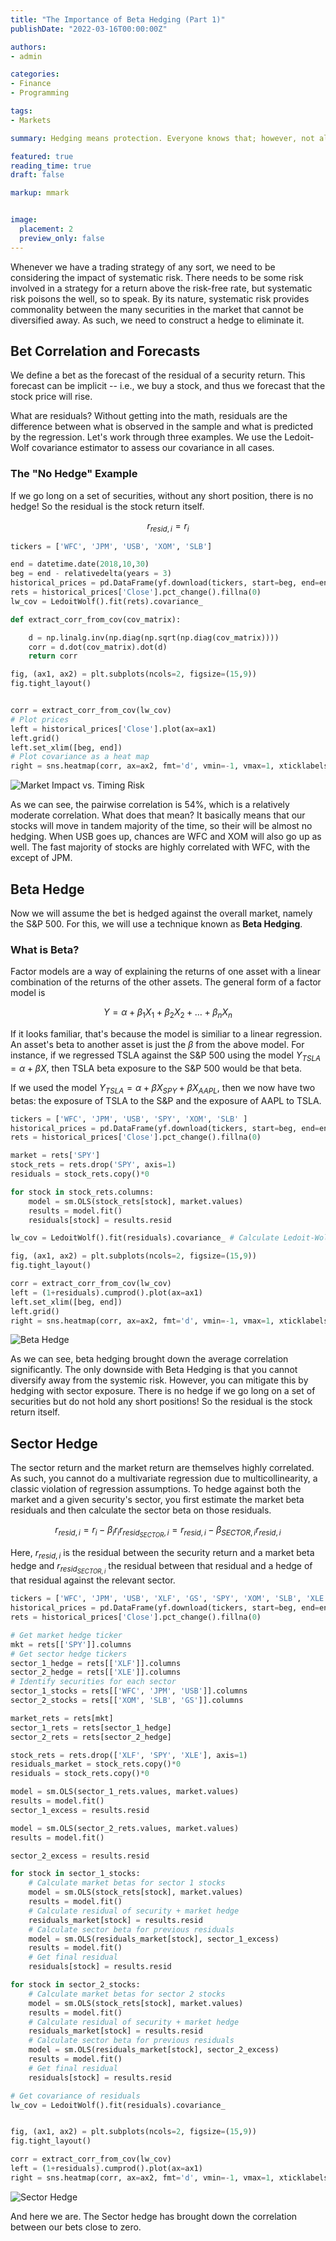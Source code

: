 ```yaml
---
title: "The Importance of Beta Hedging (Part 1)"
publishDate: "2022-03-16T00:00:00Z"

authors:
- admin

categories:
- Finance
- Programming

tags:
- Markets

summary: Hedging means protection. Everyone knows that; however, not all forms of protection is created equal.

featured: true
reading_time: true
draft: false

markup: mmark


image:
  placement: 2
  preview_only: false
---
```


Whenever we have a trading strategy of any sort, we need to be considering the impact of systematic risk. There needs to be some risk involved in a strategy for a return above the risk-free rate, but systematic risk poisons the well, so to speak. By its nature, systematic risk provides commonality between the many securities in the market that cannot be diversified away. As such, we need to construct a hedge to eliminate it.

## Bet Correlation and Forecasts

We define a bet as the forecast of the residual of a security return. This forecast can be implicit -- i.e., we buy a stock, and thus we forecast that the stock price will rise. 

What are residuals? Without getting into the math, residuals are the difference between what is observed in the sample and what is predicted by the regression. Let's work through three examples. We use the Ledoit-Wolf covariance estimator to assess our covariance in all cases.

### The "No Hedge" Example

If we go long on a set of securities, without any short position, there is no hedge! So the residual is the stock return itself.

$$r_{resid,i}=r_{i}$$

```python
tickers = ['WFC', 'JPM', 'USB', 'XOM', 'SLB']

end = datetime.date(2018,10,30)
beg = end - relativedelta(years = 3)
historical_prices = pd.DataFrame(yf.download(tickers, start=beg, end=end))
rets = historical_prices['Close'].pct_change().fillna(0)
lw_cov = LedoitWolf().fit(rets).covariance_

def extract_corr_from_cov(cov_matrix):

    d = np.linalg.inv(np.diag(np.sqrt(np.diag(cov_matrix))))
    corr = d.dot(cov_matrix).dot(d)
    return corr

fig, (ax1, ax2) = plt.subplots(ncols=2, figsize=(15,9))
fig.tight_layout()


corr = extract_corr_from_cov(lw_cov)
# Plot prices
left = historical_prices['Close'].plot(ax=ax1)
left.grid()
left.set_xlim([beg, end])
# Plot covariance as a heat map
right = sns.heatmap(corr, ax=ax2, fmt='d', vmin=-1, vmax=1, xticklabels=tickers, yticklabels=tickers)
```
![Market Impact vs. Timing Risk](no_hedge.png)

As we can see, the pairwise correlation is 54\%, which is a relatively moderate correlation. What does that mean? It basically means that our stocks will move in tandem majority of the time, so their will be almost no hedging. When USB goes up, chances are WFC and XOM will also go up as well. The fast majority of stocks are highly correlated with WFC, with the except of JPM.

## Beta Hedge

Now we will assume the bet is hedged against the overall market, namely the S&P 500. For this, we will use a technique known as **Beta Hedging**.

### What is Beta?

Factor models are a way of explaining the returns of one asset with a linear combination of the returns of the other assets. The general form of a factor model is

$$Y=\alpha + \beta_{1}X_{1} + \beta_{2}X_{2} + \ldots + \beta_{n}X_{n} $$

If it looks familiar, that's because the model is similiar to a linear regression. An asset's beta to another asset is just the $\beta$ from the above model. For instance, if we regressed TSLA against the S&P 500 using the model $Y_{TSLA}=\alpha+\beta X$, then TSLA beta exposure to the S&P 500 would be that beta. 

If we used the model $Y_{TSLA}=\alpha + \beta X_{SPY} + \beta X_{AAPL}$, then we now have two betas: the exposure of TSLA to the S&P and the exposure of AAPL to TSLA.

```python
tickers = ['WFC', 'JPM', 'USB', 'SPY', 'XOM', 'SLB' ]
historical_prices = pd.DataFrame(yf.download(tickers, start=beg, end=end))
rets = historical_prices['Close'].pct_change().fillna(0)

market = rets['SPY']
stock_rets = rets.drop('SPY', axis=1)
residuals = stock_rets.copy()*0

for stock in stock_rets.columns:
    model = sm.OLS(stock_rets[stock], market.values)
    results = model.fit()
    residuals[stock] = results.resid

lw_cov = LedoitWolf().fit(residuals).covariance_ # Calculate Ledoit-Wolf Estimator

fig, (ax1, ax2) = plt.subplots(ncols=2, figsize=(15,9))
fig.tight_layout()

corr = extract_corr_from_cov(lw_cov)
left = (1+residuals).cumprod().plot(ax=ax1)
left.set_xlim([beg, end])
left.grid()
right = sns.heatmap(corr, ax=ax2, fmt='d', vmin=-1, vmax=1, xticklabels=tickers, yticklabels=tickers)
```

![Beta Hedge](beta_hedge_correlation.png)

As we can see, beta hedging brought down the average correlation significantly. The only downside with Beta Hedging is that you cannot diversify away from the systemic risk. However, you can mitigate this by hedging with sector exposure. There is no hedge if we go long on a set of securities but do not hold any short positions! So the residual is the stock return itself.

## Sector Hedge

The sector return and the market return are themselves highly correlated. As such, you cannot do a multivariate regression due to multicollinearity, a classic violation of regression assumptions. To hedge against both the market and a given security's sector, you first estimate the market beta residuals and then calculate the sector beta on those residuals.

$$r_{resid, i}=r_{i}-\beta_{i}r_{i}r_{resid_{SECTOR},i}=r_{resid,i}-\beta_{SECTOR,i}r_{resid,i}$$

Here, $r_{resid, i}$ is the residual between the security return and a market beta hedge and $r_{resid_{SECTOR, i}}$ the residual between that residual and a hedge of that residual against the relevant sector.

```python
tickers = ['WFC', 'JPM', 'USB', 'XLF', 'GS', 'SPY', 'XOM', 'SLB', 'XLE']
historical_prices = pd.DataFrame(yf.download(tickers, start=beg, end=end))
rets = historical_prices['Close'].pct_change().fillna(0)

# Get market hedge ticker
mkt = rets[['SPY']].columns
# Get sector hedge tickers
sector_1_hedge = rets[['XLF']].columns
sector_2_hedge = rets[['XLE']].columns
# Identify securities for each sector
sector_1_stocks = rets[['WFC', 'JPM', 'USB']].columns
sector_2_stocks = rets[['XOM', 'SLB', 'GS']].columns

market_rets = rets[mkt]
sector_1_rets = rets[sector_1_hedge]
sector_2_rets = rets[sector_2_hedge]

stock_rets = rets.drop(['XLF', 'SPY', 'XLE'], axis=1)
residuals_market = stock_rets.copy()*0
residuals = stock_rets.copy()*0

model = sm.OLS(sector_1_rets.values, market.values)
results = model.fit()
sector_1_excess = results.resid

model = sm.OLS(sector_2_rets.values, market.values)
results = model.fit()

sector_2_excess = results.resid

for stock in sector_1_stocks:
    # Calculate market betas for sector 1 stocks
    model = sm.OLS(stock_rets[stock], market.values)
    results = model.fit()
    # Calculate residual of security + market hedge
    residuals_market[stock] = results.resid
    # Calculate sector beta for previous residuals
    model = sm.OLS(residuals_market[stock], sector_1_excess)
    results = model.fit()
    # Get final residual
    residuals[stock] = results.resid

for stock in sector_2_stocks:
    # Calculate market betas for sector 2 stocks
    model = sm.OLS(stock_rets[stock], market.values)
    results = model.fit()
    # Calculate residual of security + market hedge
    residuals_market[stock] = results.resid
    # Calculate sector beta for previous residuals
    model = sm.OLS(residuals_market[stock], sector_2_excess)
    results = model.fit()
    # Get final residual
    residuals[stock] = results.resid

# Get covariance of residuals
lw_cov = LedoitWolf().fit(residuals).covariance_


fig, (ax1, ax2) = plt.subplots(ncols=2, figsize=(15,9))
fig.tight_layout()

corr = extract_corr_from_cov(lw_cov)
left = (1+residuals).cumprod().plot(ax=ax1)
right = sns.heatmap(corr, ax=ax2, fmt='d', vmin=-1, vmax=1, xticklabels=tickers, yticklabels=tickers)
```
![Sector Hedge](sector_hedge.png)

And here we are. The Sector hedge has brought down the correlation between our bets close to zero.